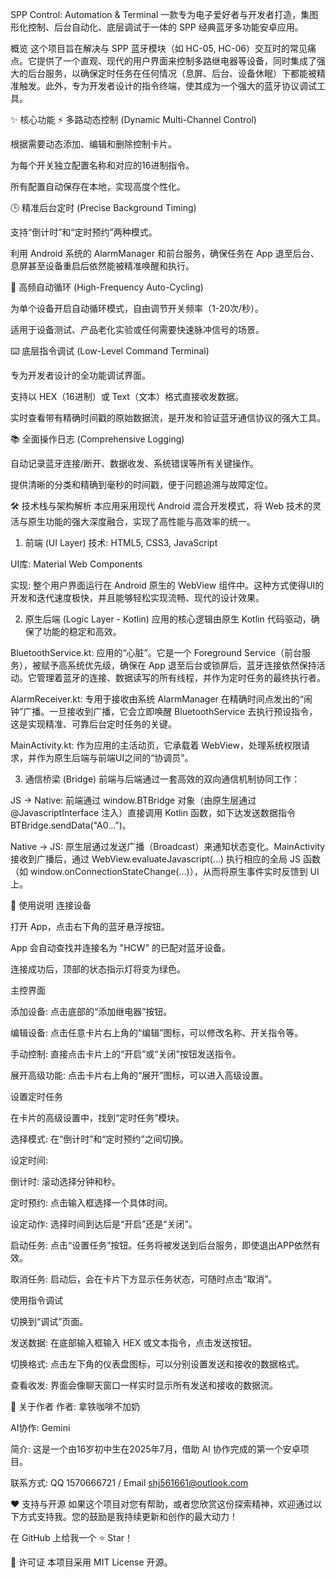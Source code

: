 SPP Control: Automation & Terminal
一款专为电子爱好者与开发者打造，集图形化控制、后台自动化、底层调试于一体的 SPP 经典蓝牙多功能安卓应用。

概览
这个项目旨在解决与 SPP 蓝牙模块（如 HC-05, HC-06）交互时的常见痛点。它提供了一个直观、现代的用户界面来控制多路继电器等设备，同时集成了强大的后台服务，以确保定时任务在任何情况（息屏、后台、设备休眠）下都能被精准触发。此外，专为开发者设计的指令终端，使其成为一个强大的蓝牙协议调试工具。

✨ 核心功能
⚡️ 多路动态控制 (Dynamic Multi-Channel Control)

根据需要动态添加、编辑和删除控制卡片。

为每个开关独立配置名称和对应的16进制指令。

所有配置自动保存在本地，实现高度个性化。

🕒 精准后台定时 (Precise Background Timing)

支持“倒计时”和“定时预约”两种模式。

利用 Android 系统的 AlarmManager 和前台服务，确保任务在 App 退至后台、息屏甚至设备重启后依然能被精准唤醒和执行。

🔄 高频自动循环 (High-Frequency Auto-Cycling)

为单个设备开启自动循环模式，自由调节开关频率（1-20次/秒）。

适用于设备测试、产品老化实验或任何需要快速脉冲信号的场景。

⌨️ 底层指令调试 (Low-Level Command Terminal)

专为开发者设计的全功能调试界面。

支持以 HEX（16进制）或 Text（文本）格式直接收发数据。

实时查看带有精确时间戳的原始数据流，是开发和验证蓝牙通信协议的强大工具。

📚 全面操作日志 (Comprehensive Logging)

自动记录蓝牙连接/断开、数据收发、系统错误等所有关键操作。

提供清晰的分类和精确到毫秒的时间戳，便于问题追溯与故障定位。

🛠️ 技术栈与架构解析
本应用采用现代 Android 混合开发模式，将 Web 技术的灵活与原生功能的强大深度融合，实现了高性能与高效率的统一。

1. 前端 (UI Layer)
技术: HTML5, CSS3, JavaScript

UI库: Material Web Components

实现: 整个用户界面运行在 Android 原生的 WebView 组件中。这种方式使得UI的开发和迭代速度极快，并且能够轻松实现流畅、现代的设计效果。

2. 原生后端 (Logic Layer - Kotlin)
应用的核心逻辑由原生 Kotlin 代码驱动，确保了功能的稳定和高效。

BluetoothService.kt: 应用的“心脏”。它是一个 Foreground Service（前台服务），被赋予高系统优先级，确保在 App 退至后台或锁屏后，蓝牙连接依然保持活动。它管理着蓝牙的连接、数据读写的所有线程，并作为定时任务的最终执行者。

AlarmReceiver.kt: 专用于接收由系统 AlarmManager 在精确时间点发出的“闹钟”广播。一旦接收到广播，它会立即唤醒 BluetoothService 去执行预设指令，这是实现精准、可靠后台定时任务的关键。

MainActivity.kt: 作为应用的主活动页，它承载着 WebView，处理系统权限请求，并作为原生后端与前端UI之间的“协调员”。

3. 通信桥梁 (Bridge)
前端与后端通过一套高效的双向通信机制协同工作：

JS → Native: 前端通过 window.BTBridge 对象（由原生层通过 @JavascriptInterface 注入）直接调用 Kotlin 函数，如下达发送数据指令 BTBridge.sendData("A0...")。

Native → JS: 原生层通过发送广播（Broadcast）来通知状态变化。MainActivity 接收到广播后，通过 WebView.evaluateJavascript(...) 执行相应的全局 JS 函数（如 window.onConnectionStateChange(...)），从而将原生事件实时反馈到 UI 上。

🚀 使用说明
连接设备

打开 App，点击右下角的蓝牙悬浮按钮。

App 会自动查找并连接名为 "HCW" 的已配对蓝牙设备。

连接成功后，顶部的状态指示灯将变为绿色。

主控界面

添加设备: 点击底部的“添加继电器”按钮。

编辑设备: 点击任意卡片右上角的“编辑”图标，可以修改名称、开关指令等。

手动控制: 直接点击卡片上的“开启”或“关闭”按钮发送指令。

展开高级功能: 点击卡片右上角的“展开”图标，可以进入高级设置。

设置定时任务

在卡片的高级设置中，找到“定时任务”模块。

选择模式: 在“倒计时”和“定时预约”之间切换。

设定时间:

倒计时: 滚动选择分钟和秒。

定时预约: 点击输入框选择一个具体时间。

设定动作: 选择时间到达后是“开启”还是“关闭”。

启动任务: 点击“设置任务”按钮。任务将被发送到后台服务，即使退出APP依然有效。

取消任务: 启动后，会在卡片下方显示任务状态，可随时点击“取消”。

使用指令调试

切换到“调试”页面。

发送数据: 在底部输入框输入 HEX 或文本指令，点击发送按钮。

切换格式: 点击左下角的仪表盘图标，可以分别设置发送和接收的数据格式。

查看收发: 界面会像聊天窗口一样实时显示所有发送和接收的数据流。

👤 关于作者
作者: 拿铁咖啡不加奶

AI协作: Gemini

简介: 这是一个由16岁初中生在2025年7月，借助 AI 协作完成的第一个安卓项目。

联系方式: QQ 1570666721 / Email shj561661@outlook.com

❤️ 支持与开源
如果这个项目对您有帮助，或者您欣赏这份探索精神，欢迎通过以下方式支持我。您的鼓励是我持续更新和创作的最大动力！

在 GitHub 上给我一个 ⭐ Star！

📄 许可证
本项目采用 MIT License 开源。

